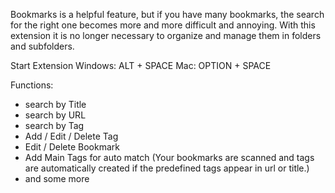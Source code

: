 Bookmarks is a helpful feature, but if you have many bookmarks, the search for the right one becomes more and more difficult and annoying. With this extension it is no longer necessary to organize and manage them in folders and subfolders.

Start Extension
Windows: ALT + SPACE
Mac: OPTION + SPACE

Functions:
- search by Title
- search by URL
- search by Tag
- Add / Edit / Delete Tag
- Edit / Delete Bookmark
- Add Main Tags for auto match (Your bookmarks are scanned and tags are automatically created if the predefined tags appear in url or title.)
- and some more
